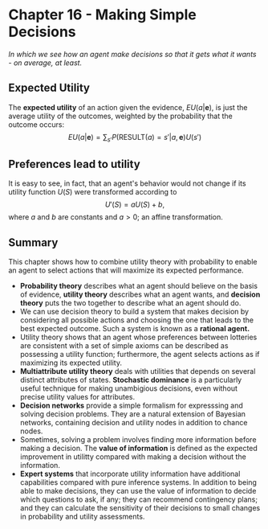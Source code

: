 # Chapter 16 - Making Simple Decisions
_In which we see how an agent make decisions so that it gets what it wants - on average, at least._
## Expected Utility
The __expected utility__ of an action given the evidence, $EU(a|\mathbf{e}),$ is just the average utility of the outcomes, weighted by the probability that the outcome occurs:
$$EU(a|\mathbf{e})=\sum_{s'}{P(\text{RESULT}(a)=s'|a,\mathbf{e})U(s')}\tag{16.1}$$
## Preferences lead to utility
It is easy to see, in fact, that an agent's behavior would not change if its utility function $U(S)$ were transformed according to
$$U'(S)=aU(S)+b,\tag{16.2}$$
where $a$ and $b$ are constants and $a>0;$ an affine transformation.
## Summary
This chapter shows how to combine utility theory with probability to enable an agent to select actions that will maximize its expected performance.
* __Probability theory__ describes what an agent should believe on the basis of evidence, __utility theory__ describes what an agent wants, and __decision theory__ puts the two together to describe what an agent should do.
* We can use decision theory to build a system that makes decision by considering all possible actions and choosing the one that leads to the best expected outcome. Such a system is known as a __rational agent.__
* Utility theory shows that an agent whose preferences between lotteries are consistent with a set of simple axioms can be described as possessing a utility function; furthermore, the agent selects actions as if maximizing its expected utility.
* __Multiattribute utility theory__ deals with utilities that depends on several distinct attributes of states. __Stochastic dominance__ is a particularly useful technique for making unambigious decisions, even without precise utility values for attributes.
* __Decision networks__ provide a simple formalism for expresssing and solving decision problems. They are a natural extension of Bayesian networks, containing decision and utility nodes in addition to chance nodes.
* Sometimes, solving a problem involves finding more information before making a decision. The __value of information__ is defined as the expected improvement in utilitty compared with making a decision without the information.
* __Expert systems__ that incorporate utility information have additional capabilities compared with pure inference systems. In addition to being able to make decisions, they can use the value of information to decide which questions to ask, if any; they can recommend contingency plans; and they can calculate the sensitivity of their decisions to small changes in probability and utility assessments.